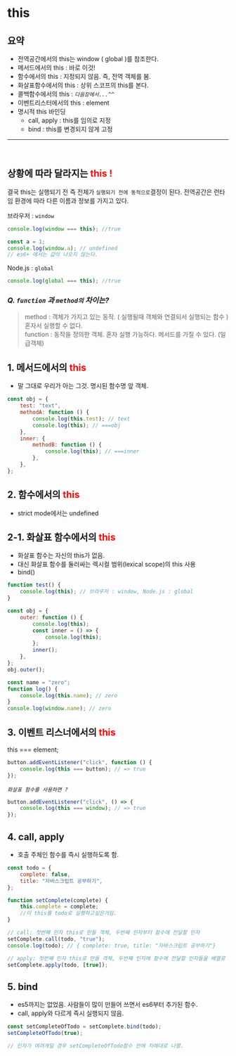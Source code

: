 # this

## 요약

- 전역공간에서의 this는 window ( global )를 참조한다.
- 메서드에서의 this : 바로 이것!
- 함수에서의 this : 지정되지 않음. 즉, 전역 객체를 봄.
- 화살표함수에서의 this : 상위 스코프의 this를 본다.
- 콜백함수에서의 this : _`다음장에서...^^`_
- 이벤트리스터에서의 this : element
- 명시적 this 바인딩
  - call, apply : this를 임의로 지정
  - bind : this를 변경되지 않게 고정

---

<br>

## 상황에 따라 달라지는 <span style="color:red">this !</span>

결국 this는 실행되기 전 즉 전체가 `실행되기 전에 동적으로`결정이 된다. 전역공간은 런타임 환경에 따라 다른 이름과 정보를 가지고 있다.

브라우저 : `window`

```js
console.log(window === this); //true

const a = 1;
console.log(window.a); // undefined
// es6+ 에서는 값이 나오지 않는다.
```

Node.js : `global`

```js
console.log(global === this); //true
```

### _Q. `function` 과 `method의` 차이는?_

> method : 객체가 가지고 있는 동작. ( 실행될때 객체와 연결되서 실행되는 함수 ) 혼자서 실행할 수 없다.
> <br> function : 동작을 정의한 객체. 혼자 실행 가능하다. 메서드를 가질 수 있다. (일급객체)

## 1. 메서드에서의 <span style="color:red">this</span>

- 말 그대로 우리가 아는 그것. 명시된 함수명 앞 객체.

```js
const obj = {
	test: "text",
	methodA: function () {
		console.log(this.test); // text
		console.log(this); // ===obj
	},
	inner: {
		methodB: function () {
			console.log(this); // ===inner
		},
	},
};
```

## 2. 함수에서의 <span style="color:red">this</span>

- strict mode에서는 undefined

## 2-1. 화살표 함수에서의 <span style="color:red">this</span>

- 화살표 함수는 자신의 this가 없음.
- 대신 화살표 함수를 둘러싸는 렉시컬 범위(lexical scope)의 this 사용
- bind()

```js
function test() {
	console.log(this); // 브라우저 : window, Node.js : global
}

const obj = {
	outer: function () {
		console.log(this);
		const inner = () => {
			console.log(this);
		};
		inner();
	},
};
obj.outer();

const name = "zero";
function log() {
	console.log(this.name); // zero
}
console.log(window.name); // zero
```

## 3. 이벤트 리스너에서의 <span style="color:red">this</span>

this === element;

```js
button.addEventListener("click", function () {
	console.log(this === button); // => true
});
```

_`화살표 함수를 사용하면 ?`_

```js
button.addEventListener("click", () => {
	console.log(this === window); // => true
});
```

## 4. call, apply

- 호출 주체인 함수를 즉시 실행하도록 함.

```js
const todo = {
	complete: false,
	title: "자바스크립트 공부하기",
};

function setComplete(complete) {
	this.complete = complete;
	//이 this를 todo로 실행하고싶은거임.
}

// call: 첫번째 인자 this로 만들 객체, 두번째 인자부터 함수에 전달할 인자
setComplete.call(todo, "true");
console.log(todo); // { complete: true, title: "자바스크립트 공부하기"}

// apply: 첫번째 인자 this로 만들 객체, 두번째 인자에 함수에 전달할 인자들을 배열로
setComplete.apply(todo, [true]);
```

## 5. bind

- es5까지는 없었음. 사람들이 많이 만들어 쓰면서 es6부터 추가된 함수.
- call, apply와 다르게 즉시 실행되지 않음.

```js
const setCompleteOfTodo = setComplete.bind(todo);
setCompleteOfTodo(true);

// 인자가 여려개일 경우 setCompleteOfTodo함수 안에 차례대로 나열.
```
